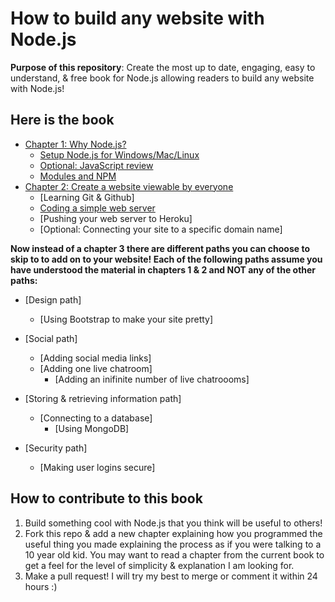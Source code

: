 How to build any website with Node.js
=====================================

<b>Purpose of this repository</b>: Create the most up to date, engaging, easy to understand, & free 
book for Node.js allowing readers to build any website with Node.js! 

<h2>Here is the book</h2>

- [Chapter 1: Why Node.js?](./book/chapter1/Why_Node.js.md)
  + [Setup Node.js for Windows/Mac/Linux](./book/chapter1/Setup_Node.js.md)
  + [Optional: JavaScript review](./book/chapter1/Javascript_review.md)
  + [Modules and NPM](./book/chapter1/Modules_and_NPM.md)
- [Chapter 2: Create a website viewable by everyone](./book/chapter2/Website_viewable_by_everyone.md)
  + [Learning Git & Github]
  + [Coding a simple web server](./book/chapter2/Code_a_web_server.md)
  + [Pushing your web server to Heroku]
  + [Optional: Connecting your site to a specific domain name]

<b>Now instead of a chapter 3 there are different paths you can choose to skip to
to add on to your website! Each of the following paths assume you have understood
the material in chapters 1 & 2 and NOT any of the other paths:</b>

- [Design path]
  + [Using Bootstrap to make your site pretty]

- [Social path]
  + [Adding social media links]
  + [Adding one live chatroom]
    - [Adding an inifinite number of live chatroooms]

- [Storing & retrieving information path]
  + [Connecting to a database]
    - [Using MongoDB]

- [Security path]
  + [Making user logins secure]

<h2>How to contribute to this book</h2>

1. Build something cool with Node.js that you think will be useful to others!
2. Fork this repo & add a new chapter explaining how you programmed the useful thing you made 
explaining the process as if you were talking to a 10 year old kid. You may want to read a chapter 
from the current book to get a feel for the level of simplicity & explanation I am looking for.
3. Make a pull request! I will try my best to merge or comment it within 24 hours :)